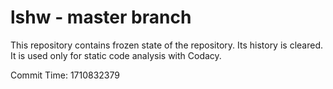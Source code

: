 # lshw - master branch

This repository contains frozen state of the repository.
Its history is cleared. It is used only for static code
analysis with Codacy.

Commit Time: 1710832379